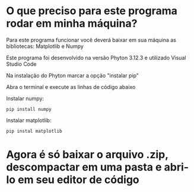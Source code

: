 # O que preciso para este programa rodar em minha máquina?
Para este programa funcionar você deverá baixar em sua máquina as bibliotecas: Matplotlib e Numpy

Este programa foi desenvolvido na versão Phyton 3.12.3 e utilizado Visual Studio Code

Na instalação do Phyton marcar a opção "instalar pip"

Abra o terminal e execute as linhas de código abaixo

Instalar numpy:

    pip install numpy

Instalar matplotlib:

    pip instal matplotlib

# Agora é só baixar o arquivo .zip, descompactar em uma pasta e abri-lo em seu editor de código


